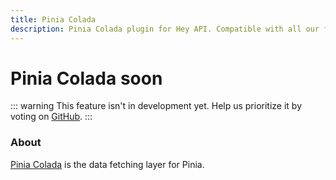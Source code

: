 ```yaml
---
title: Pinia Colada
description: Pinia Colada plugin for Hey API. Compatible with all our features.
---
```


# Pinia Colada <span data-soon>soon</span>

::: warning
This feature isn't in development yet. Help us prioritize it by voting on [GitHub](https://github.com/hey-api/openapi-ts/issues/1242).
:::

### About

[Pinia Colada](https://pinia-colada.esm.dev/) is the data fetching layer for Pinia.

<!--@include: ../../sponsors.md-->
